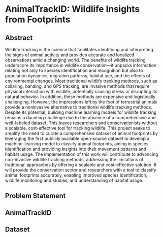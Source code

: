 # AnimalTrackID: Wildlife Insights from Footprints

## Abstract
Wildlife tracking is the science that facilitates identifying and interpreting the signs of animal activity and provides accurate and localized observations amid a changing world. The benefits of wildlife tracking underscore its importance in wildlife conservation—it unpacks information relating not only to species identification and recognition but also to population dynamics, migration patterns, habitat use, and the effects of environmental changes. Most traditional wildlife tracking methods, such as collaring, banding, and GPS tracking, are invasive methods that require physical interaction with wildlife, potentially causing stress or disrupting its natural behavior. In addition, these methods are expensive and logistically challenging. However, the impressions left by the foot of terrestrial animals provide a noninvasive alternative to traditional wildlife tracking methods. Despite its potential, building machine learning models for wildlife tracking remains a daunting challenge due to the absence of a comprehensive and well-labeled dataset. This leaves researchers and conservationists without a scalable, cost-effective tool for tracking wildlife. This project seeks to amplify the need to curate a comprehensive dataset of animal footprints by leveraging the first publicly available open-source dataset to develop a machine-learning model to classify animal footprints, aiding in species identification and providing insights into their movement patterns and habitat usage. The implementation of this work will contribute to advancing non-invasive wildlife tracking methods, addressing the limitations of traditional approaches by offering a scalable and cost-effective solution. It will provide the conservation sector and researchers with a tool to classify animal footprints accurately, enabling improved species identification, wildlife monitoring and studies, and understanding of habitat usage.

## Problem Statement

## AnimalTrackID

## Dataset